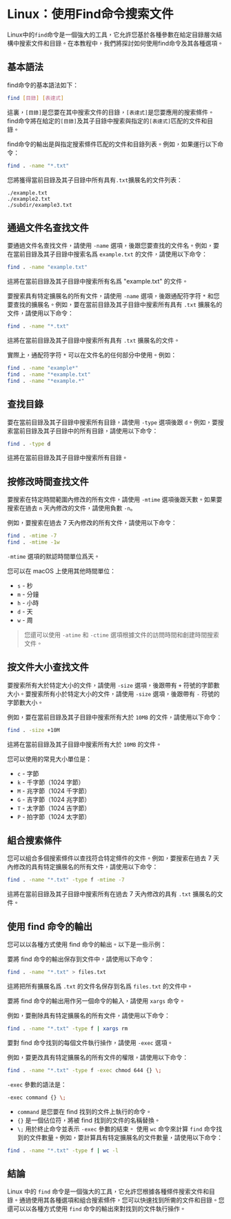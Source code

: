 # Linux：使用Find命令搜索文件

<Validator lang="zh-hant" :platformList="['Ubuntu 22.10', 'Debian 11', 'CentOS Stream 9', 'macOS 13.2.1']" date="2023-04-04" />

Linux中的`find`命令是一個強大的工具，它允許您基於各種參數在給定目錄層次結構中搜索文件和目錄。在本教程中，我們將探討如何使用find命令及其各種選項。

## 基本語法

find命令的基本語法如下：

```sh
find [目錄] [表達式]
```

這裏，`[目錄]`是您要在其中搜索文件的目錄，`[表達式]`是您要應用的搜索條件。find命令將在給定的`[目錄]`及其子目錄中搜索與指定的`[表達式]`匹配的文件和目錄。

find命令的輸出是與指定搜索條件匹配的文件和目錄列表。例如，如果運行以下命令：

```sh
find . -name "*.txt"
```

您將獲得當前目錄及其子目錄中所有具有`.txt`擴展名的文件列表：

```
./example.txt
./example2.txt
./subdir/example3.txt
```

## 通過文件名查找文件

要通過文件名查找文件，請使用 `-name` 選項，後跟您要查找的文件名。例如，要在當前目錄及其子目錄中搜索名爲 `example.txt` 的文件，請使用以下命令：

```sh
find . -name "example.txt"
```

這將在當前目錄及其子目錄中搜索所有名爲 "example.txt" 的文件。

要搜索具有特定擴展名的所有文件，請使用 `-name` 選項，後跟通配符字符 `*` 和您要查找的擴展名。例如，要在當前目錄及其子目錄中搜索所有具有 `.txt` 擴展名的文件，請使用以下命令：

```sh
find . -name "*.txt"
```

這將在當前目錄及其子目錄中搜索所有具有 `.txt` 擴展名的文件。

實際上，通配符字符 `*` 可以在文件名的任何部分中使用。例如：

```sh
find . -name "example*"
find . -name "*example.txt"
find . -name "*example.*"
```

## 查找目錄

要在當前目錄及其子目錄中搜索所有目錄，請使用 `-type` 選項後跟 `d`。例如，要搜索當前目錄及其子目錄中的所有目錄，請使用以下命令：

```sh
find . -type d
```

這將在當前目錄及其子目錄中搜索所有目錄。

## 按修改時間查找文件

要搜索在特定時間範圍內修改的所有文件，請使用 `-mtime` 選項後跟天數。如果要搜索在過去 `n` 天內修改的文件，請使用負數 `-n`。

例如，要搜索在過去 7 天內修改的所有文件，請使用以下命令：

```sh
find . -mtime -7
find . -mtime -1w
```

`-mtime` 選項的默認時間單位爲天。

您可以在 macOS 上使用其他時間單位：

- `s` - 秒
- `m` - 分鐘
- `h` - 小時
- `d` - 天
- `w` - 周

> 您還可以使用 `-atime` 和 `-ctime` 選項根據文件的訪問時間和創建時間搜索文件。

## 按文件大小查找文件

要搜索所有大於特定大小的文件，請使用 `-size` 選項，後跟帶有 `+` 符號的字節數大小。要搜索所有小於特定大小的文件，請使用 `-size` 選項，後跟帶有 `-` 符號的字節數大小。

例如，要在當前目錄及其子目錄中搜索所有大於 `10MB` 的文件，請使用以下命令：

```sh
find . -size +10M
```

這將在當前目錄及其子目錄中搜索所有大於 `10MB` 的文件。

您可以使用的常見大小單位是：

- `c` - 字節
- `k` - 千字節（1024 字節）
- `M` - 兆字節（1024 千字節）
- `G` - 吉字節（1024 兆字節）
- `T` - 太字節（1024 吉字節）
- `P` - 拍字節（1024 太字節）

## 組合搜索條件

您可以組合多個搜索條件以查找符合特定條件的文件。例如，要搜索在過去 7 天內修改的具有特定擴展名的所有文件，請使用以下命令：

```sh
find . -name "*.txt" -type f -mtime -7
```

這將在當前目錄及其子目錄中搜索所有在過去 7 天內修改的具有 `.txt` 擴展名的文件。

## 使用 find 命令的輸出

您可以以各種方式使用 find 命令的輸出。以下是一些示例：

要將 find 命令的輸出保存到文件中，請使用以下命令：

```sh
find . -name "*.txt" > files.txt
```

這將把所有擴展名爲 `.txt` 的文件名保存到名爲 `files.txt` 的文件中。

要將 find 命令的輸出用作另一個命令的輸入，請使用 `xargs` 命令。

例如，要刪除具有特定擴展名的所有文件，請使用以下命令：

```sh
find . -name "*.txt" -type f | xargs rm
```

要對 find 命令找到的每個文件執行操作，請使用 `-exec` 選項。

例如，要更改具有特定擴展名的所有文件的權限，請使用以下命令：

```sh
find . -name "*.txt" -type f -exec chmod 644 {} \;
```

`-exec` 參數的語法是：

```sh
-exec command {} \;
```

- `command` 是您要在 find 找到的文件上執行的命令。
- `{}` 是一個佔位符，將被 find 找到的文件的名稱替換。
- `\;` 用於終止命令並表示 `-exec` 參數的結束。
使用 `wc` 命令來計算 `find` 命令找到的文件數量。例如，要計算具有特定擴展名的文件數量，請使用以下命令：

```sh
find . -name "*.txt" -type f | wc -l
```

## 結論

Linux 中的 `find` 命令是一個強大的工具，它允許您根據各種條件搜索文件和目錄。通過使用其各種選項和組合搜索條件，您可以快速找到所需的文件和目錄。您還可以以各種方式使用 `find` 命令的輸出來對找到的文件執行操作。
